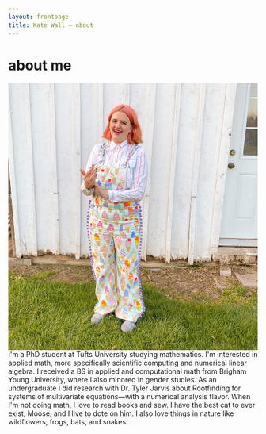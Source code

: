 ```yaml
---
layout: frontpage
title: Kate Wall — about
---
```

# about me

<img style="float: left;" src="ice_cream.jpg"> 

I'm a PhD student at Tufts University studying mathematics. I'm interested in applied math, more specifically scientific computing and numerical linear algebra. I received a BS in applied and computational math from Brigham Young University, where I also minored in gender studies. As an undergraduate I did research with Dr. Tyler Jarvis about Rootfinding for systems of multivariate equations—with a numerical analysis flavor. When I'm not doing math, I love to read books and sew. I have the best cat to ever exist, Moose, and I live to dote on him. I also love things in nature like wildflowers, frogs, bats, and snakes.  